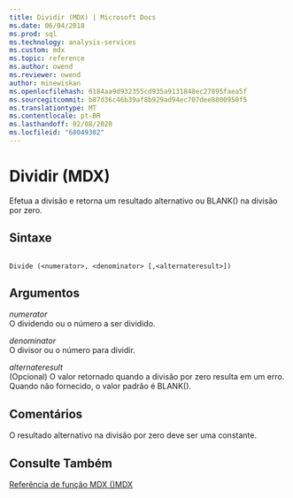 ```yaml
---
title: Dividir (MDX) | Microsoft Docs
ms.date: 06/04/2018
ms.prod: sql
ms.technology: analysis-services
ms.custom: mdx
ms.topic: reference
ms.author: owend
ms.reviewer: owend
author: minewiskan
ms.openlocfilehash: 6184aa9d932355cd935a9131848ec27895faea5f
ms.sourcegitcommit: b87d36c46b39af8b929ad94ec707dee8800950f5
ms.translationtype: MT
ms.contentlocale: pt-BR
ms.lasthandoff: 02/08/2020
ms.locfileid: "68049302"
---
```

# <a name="divide-mdx"></a>Dividir (MDX)


  Efetua a divisão e retorna um resultado alternativo ou BLANK() na divisão por zero.  
  
## <a name="syntax"></a>Sintaxe  
  
```  
  
Divide (<numerator>, <denominator> [,<alternateresult>])  
```  
  
## <a name="arguments"></a>Argumentos  
 *numerator*  
 O dividendo ou o número a ser dividido.  
  
 *denominator*  
 O divisor ou o número para dividir.  
  
 *alternateresult*  
 (Opcional) O valor retornado quando a divisão por zero resulta em um erro. Quando não fornecido, o valor padrão é BLANK().  
  
## <a name="remarks"></a>Comentários  
 O resultado alternativo na divisão por zero deve ser uma constante.  
  
## <a name="see-also"></a>Consulte Também  
 [Referência de função MDX &#40;&#41;MDX](../mdx/mdx-function-reference-mdx.md)  
  
  
